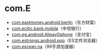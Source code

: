 # com.E

- [com.eastmoney.android.berlin](./com.eastmoney.android.berlin/readme.md)（东方财富）
- [com.ecitic.bank.mobile](./com.ecitic.bank.mobile/readme.md)（中信银行）
- [com.eg.android.AlipayGphone](./com.eg.android.AlipayGphone/readme.md)（支付宝）
- [com.estrongs.android.pop](./com.estrongs.android.pop/readme.md)（ES文件浏览器）
- [com.excean.na](./com.excean.na/readme.md)（99手游加速器）

